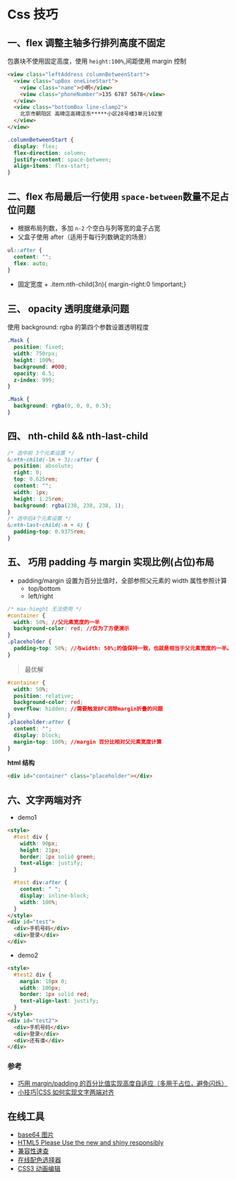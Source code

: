 # Css 技巧

## 一、flex 调整主轴多行排列高度不固定

包裹块不使用固定高度，使用 `height:100%`,间距使用 margin 控制

```html
<view class="leftAddress columnBetweenStart">
  <view class="upBox oneLineStart">
    <view class="name">小明</view>
    <view class="phoneNumber">135 6787 5678</view>
  </view>
  <view class="bottomBox line-clamp2">
    北京市朝阳区 高碑店高碑店东*****小区28号楼3单元102室
  </view>
</view>
```

```css
.columnBetweenStart {
  display: flex;
  flex-direction: column;
  justify-content: space-between;
  align-items: flex-start;
}
```

## 二、flex 布局最后一行使用 `space-between`数量不足占位问题

- 根据布局列数，多加 `n-2` 个空白与列等宽的盒子占宽
- 父盒子使用 after（适用于每行列数确定的场景）

```css
ul::after {
  content: "";
  flex: auto;
}
```

- 固定宽度 + .item:nth-child(3n){ margin-right:0 !important;}

## 三、 opacity 透明度继承问题

使用 background: rgba 的第四个参数设置透明程度

```css
.Mask {
  position: fixed;
  width: 750rpx;
  height: 100%;
  background: #000;
  opacity: 0.5;
  z-index: 999;
}
```

```css
.Mask {
  background: rgba(0, 0, 0, 0.5);
}
```

## 四、 nth-child && nth-last-child

```css
/* 选中前 3个元素设置 */
&:nth-child(-1n + 3)::after {
  position: absolute;
  right: 0;
  top: 0.625rem;
  content: "";
  width: 1px;
  height: 1.25rem;
  background: rgba(238, 238, 238, 1);
}
/* 选中后4个元素设置 */
&:nth-last-child(-n + 4) {
  padding-top: 0.9375rem;
}
```

## 五、 巧用 padding 与 margin 实现比例(**占位**)布局

- padding/margin 设置为百分比值时，全部参照父元素的 width 属性参照计算
  - top/bottom
  - left/right

```css
/* max-hieght 无法使用 */
#container {
  width: 50%; //父元素宽度的一半
  background-color: red; //仅为了方便演示
}
.placeholder {
  padding-top: 50%; //与width: 50%;的值保持一致，也就是相当于父元素宽度的一半。
}
```

> 最优解

```css
#container {
  width: 50%;
  position: relative;
  background-color: red;
  overflow: hidden; //需要触发BFC消除margin折叠的问题
}
.placeholder:after {
  content: "";
  display: block;
  margin-top: 100%; //margin 百分比相对父元素宽度计算
}
```

**html 结构**

```html
<div id="container" class="placeholder"></div>
```

## 六、文字两端对齐

- demo1

```html
<style>
  #test div {
    width: 90px;
    height: 21px;
    border: 1px solid green;
    text-align: justify;
  }

  #test div:after {
    content: " ";
    display: inline-block;
    width: 100%;
  }
</style>
<div id="test">
  <div>手机号码</div>
  <div>登录</div>
</div>
```

- demo2

```html
<style>
  #test2 div {
    margin: 10px 0;
    width: 100px;
    border: 1px solid red;
    text-align-last: justify;
  }
</style>
<div id="test2">
  <div>手机号码</div>
  <div>登录</div>
  <div>还有谁</div>
</div>
```

### 参考

- [巧用 margin/padding 的百分比值实现高度自适应（多用于占位，避免闪烁）](https://segmentfault.com/a/1190000004231995)
- [小技巧|CSS 如何实现文字两端对齐](https://segmentfault.com/a/1190000011336392)

## 在线工具

- [base64 图片](http://tool.chinaz.com/tools/imgtobase)
- [HTML5 Please Use the new and shiny responsibly](http://html5please.com/)
- [兼容性速查](https://caniuse.com/)
- [在线配色选择器](http://www.peise.net/tools/web/)
- [CSS3 动画编辑](https://www.w3cways.com/css3-animation-tool)
